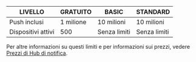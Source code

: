 
| LIVELLO | GRATUITO | BASIC | STANDARD |
|----|----|----|----|
| Push inclusi | 1 milione | 10 milioni | 10 milioni |
| Dispositivi attivi | 500 | Senza limiti | Senza limiti |



Per altre informazioni su questi limiti e per informazioni sui prezzi, vedere [Prezzi di Hub di notifica](https://azure.microsoft.com/pricing/details/notification-hubs/).

<!---HONumber=AcomDC_0218_2016-->
